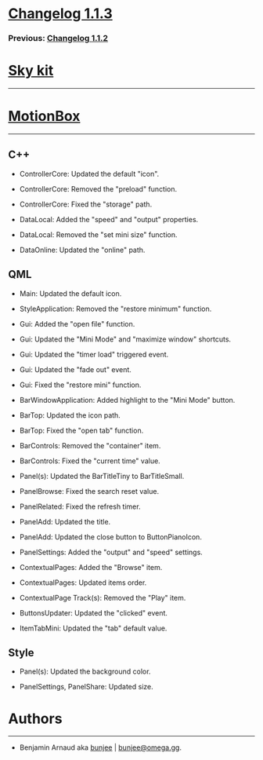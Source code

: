 # [Changelog 1.1.3](http://omega.gg/MotionBox/changes/1.1.3.html)

### Previous: [Changelog 1.1.2](1.1.2.html)

# [Sky kit](http://omega.gg/Sky)
---


# [MotionBox](http://omega.gg/MotionBox)
---

## C++

- ControllerCore: Updated the default "icon".

- ControllerCore: Removed the "preload" function.

- ControllerCore: Fixed the "storage" path.

- DataLocal: Added the "speed" and "output" properties.

- DataLocal: Removed the "set mini size" function.

- DataOnline: Updated the "online" path.


## QML

- Main: Updated the default icon.

- StyleApplication: Removed the "restore minimum" function.

- Gui: Added the "open file" function.

- Gui: Updated the "Mini Mode" and "maximize window" shortcuts.

- Gui: Updated the "timer load" triggered event.

- Gui: Updated the "fade out" event.

- Gui: Fixed the "restore mini" function.

- BarWindowApplication: Added highlight to the "Mini Mode" button.

- BarTop: Updated the icon path.

- BarTop: Fixed the "open tab" function.

- BarControls: Removed the "container" item.

- BarControls: Fixed the "current time" value.

- Panel(s): Updated the BarTitleTiny to BarTitleSmall.

- PanelBrowse: Fixed the search reset value.

- PanelRelated: Fixed the refresh timer.

- PanelAdd: Updated the title.

- PanelAdd: Updated the close button to ButtonPianoIcon.

- PanelSettings: Added the "output" and "speed" settings.

- ContextualPages: Added the "Browse" item.

- ContextualPages: Updated items order.

- ContextualPage Track(s): Removed the "Play" item.

- ButtonsUpdater: Updated the "clicked" event.

- ItemTabMini: Updated the "tab" default value.


## Style

- Panel(s): Updated the background color.

- PanelSettings, PanelShare: Updated size.


# Authors
---

- Benjamin Arnaud aka [bunjee](http://bunjee.me) | <bunjee@omega.gg>.
